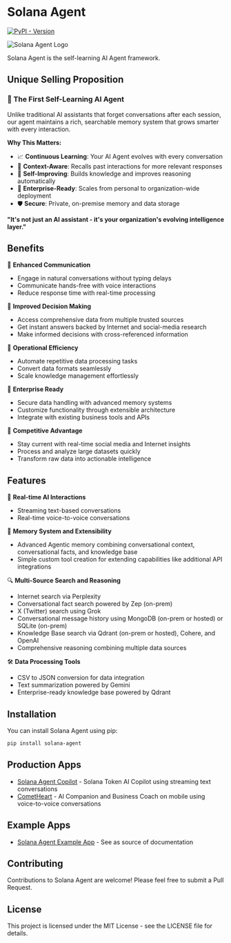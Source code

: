 # Solana Agent

[![PyPI - Version](https://img.shields.io/pypi/v/solana-agent)](https://pypi.org/project/solana-agent/)

![Solana Agent Logo](https://dl.walletbubbles.com/solana-agent-logo.png?width=200)

Solana Agent is the self-learning AI Agent framework.

## Unique Selling Proposition

### 🧬 The First Self-Learning AI Agent

Unlike traditional AI assistants that forget conversations after each session, our agent maintains a rich, searchable memory system that grows smarter with every interaction.

**Why This Matters:**
- 📈 **Continuous Learning**: Your AI Agent evolves with every conversation
- 🎯 **Context-Aware**: Recalls past interactions for more relevant responses
- 🔄 **Self-Improving**: Builds knowledge and improves reasoning automatically
- 🏢 **Enterprise-Ready**: Scales from personal to organization-wide deployment
- 🛡️ **Secure**: Private, on-premise memory and data storage 

**"It's not just an AI assistant - it's your organization's evolving intelligence layer."**

## Benefits

💬 **Enhanced Communication**
- Engage in natural conversations without typing delays
- Communicate hands-free with voice interactions
- Reduce response time with real-time processing

🎯 **Improved Decision Making**
- Access comprehensive data from multiple trusted sources
- Get instant answers backed by Internet and social-media research
- Make informed decisions with cross-referenced information

💪 **Operational Efficiency**
- Automate repetitive data processing tasks
- Convert data formats seamlessly
- Scale knowledge management effortlessly

🔐 **Enterprise Ready**
- Secure data handling with advanced memory systems
- Customize functionality through extensible architecture
- Integrate with existing business tools and APIs

🚀 **Competitive Advantage**
- Stay current with real-time social media and Internet insights
- Process and analyze large datasets quickly
- Transform raw data into actionable intelligence

## Features

🔄 **Real-time AI Interactions**
- Streaming text-based conversations
- Real-time voice-to-voice conversations

🧠 **Memory System and Extensibility**
- Advanced Agentic memory combining conversational context, conversational facts, and knowledge base
- Simple custom tool creation for extending capabilities like additional API integrations

🔍 **Multi-Source Search and Reasoning**
- Internet search via Perplexity
- Conversational fact search powered by Zep (on-prem)
- X (Twitter) search using Grok
- Conversational message history using MongoDB (on-prem or hosted) or SQLite (on-prem)
- Knowledge Base search via Qdrant (on-prem or hosted), Cohere, and OpenAI
- Comprehensive reasoning combining multiple data sources

🛠️ **Data Processing Tools**
- CSV to JSON conversion for data integration
- Text summarization powered by Gemini
- Enterprise-ready knowledge base powered by Qdrant

## Installation

You can install Solana Agent using pip:

```bash
pip install solana-agent
```

## Production Apps
* [Solana Agent Copilot](https://ai.solana-agent.com) - Solana Token AI Copilot using streaming text conversations
* [CometHeart](https://cometheart.com) - AI Companion and Business Coach on mobile using voice-to-voice conversations

## Example Apps
* [Solana Agent Example App](https://github.com/truemagic-coder/solana-agent-app) - See as source of documentation

## Contributing

Contributions to Solana Agent are welcome! Please feel free to submit a Pull Request.

## License

This project is licensed under the MIT License - see the LICENSE file for details.
